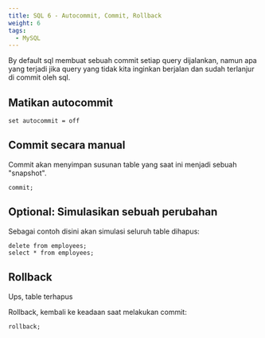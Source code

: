 ```yaml
---
title: SQL 6 - Autocommit, Commit, Rollback
weight: 6
tags:
  - MySQL
---
```


By default sql membuat sebuah commit setiap query dijalankan, namun apa yang terjadi jika query yang tidak kita inginkan berjalan dan sudah terlanjur di commit oleh sql.

## Matikan autocommit

```mysql
set autocommit = off
```

## Commit secara manual

Commit akan menyimpan susunan table yang saat ini menjadi sebuah "snapshot".

```mysql
commit;
```

## Optional: Simulasikan sebuah perubahan

Sebagai contoh disini akan simulasi seluruh table dihapus:
```mysql
delete from employees;
select * from employees;
```

## Rollback

Ups, table terhapus

Rollback, kembali ke keadaan saat melakukan commit:
```mysql
rollback;
```
